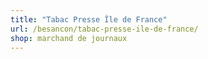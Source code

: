 ```yaml
---
title: "Tabac Presse Île de France"
url: /besancon/tabac-presse-ile-de-france/
shop: marchand de journaux
---
```


